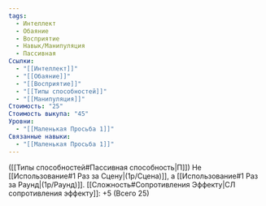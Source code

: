 ```yaml
---
tags:
  - Интеллект
  - Обаяние
  - Восприятие
  - Навык/Манипуляция
  - Пассивная
Ссылки:
  - "[[Интеллект]]"
  - "[[Обаяние]]"
  - "[[Восприятие]]"
  - "[[Типы способностей]]"
  - "[[Манипуляция]]"
Стоимость: "25"
Стоимость выкупа: "45"
Уровни:
  - "[[Маленькая Просьба 1]]"
Связанные навыки:
  - "[[Маленькая Просьба 1]]"
---
```

([[Типы способностей#Пассивная способность|П]]) Не [[Использование#1 Раз за Сцену|(1р/Сцена)]], а [[Использование#1 Раз за Раунд|(1р/Раунд)]].
[[Сложность#Cопротивления Эффекту|СЛ сопротивления эффекту]]: +5 (Всего 25)